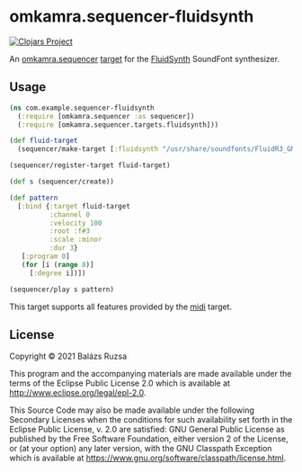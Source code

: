 # omkamra.sequencer-fluidsynth

[![Clojars Project](https://img.shields.io/clojars/v/com.github.omkamra/sequencer-fluidsynth.svg)](https://clojars.org/com.github.omkamra/sequencer-fluidsynth)

An [omkamra.sequencer](https://github.com/omkamra/sequencer)
[target](https://github.com/omkamra/sequencer#targets) for the
[FluidSynth](https://www.fluidsynth.org/) SoundFont synthesizer.

## Usage

```clojure
(ns com.example.sequencer-fluidsynth
  (:require [omkamra.sequencer :as sequencer])
  (:require [omkamra.sequencer.targets.fluidsynth]))

(def fluid-target
  (sequencer/make-target [:fluidsynth "/usr/share/soundfonts/FluidR3_GM.sf2"]))

(sequencer/register-target fluid-target)

(def s (sequencer/create))

(def pattern
  [:bind {:target fluid-target
          :channel 0
          :velocity 100
          :root :f#3
          :scale :minor
          :dur 3}
   [:program 0]
   (for [i (range 8)]
     [:degree i])])

(sequencer/play s pattern)
```

This target supports all features provided by the
[midi](https://github.com/omkamra/sequencer-midi) target.

## License

Copyright © 2021 Balázs Ruzsa

This program and the accompanying materials are made available under the
terms of the Eclipse Public License 2.0 which is available at
http://www.eclipse.org/legal/epl-2.0.

This Source Code may also be made available under the following Secondary
Licenses when the conditions for such availability set forth in the Eclipse
Public License, v. 2.0 are satisfied: GNU General Public License as published by
the Free Software Foundation, either version 2 of the License, or (at your
option) any later version, with the GNU Classpath Exception which is available
at https://www.gnu.org/software/classpath/license.html.

